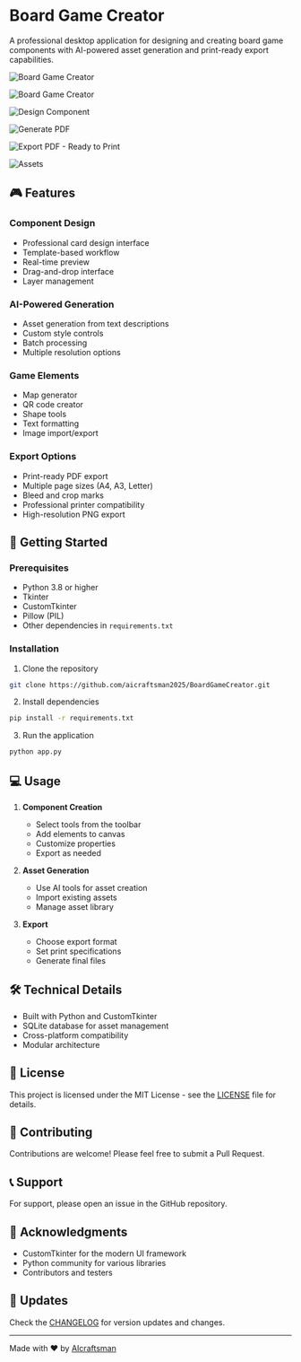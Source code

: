 # Board Game Creator

A professional desktop application for designing and creating board game components with AI-powered asset generation and print-ready export capabilities.

![Board Game Creator](/screenshots/screenshot01.png)

![Board Game Creator](/screenshots/screenshot02.png)

![Design Component](/screenshots/screenshot03.png)

![Generate PDF](/screenshots/screenshot04.png)  

![Export PDF - Ready to Print](/screenshots/screenshot05.png)  

![Assets](/screenshots/screenshot06.png)  
  

## 🎮 Features

### Component Design
- Professional card design interface
- Template-based workflow
- Real-time preview
- Drag-and-drop interface
- Layer management

### AI-Powered Generation
- Asset generation from text descriptions
- Custom style controls
- Batch processing
- Multiple resolution options

### Game Elements
- Map generator
- QR code creator
- Shape tools
- Text formatting
- Image import/export

### Export Options
- Print-ready PDF export
- Multiple page sizes (A4, A3, Letter)
- Bleed and crop marks
- Professional printer compatibility
- High-resolution PNG export

## 🚀 Getting Started

### Prerequisites
- Python 3.8 or higher
- Tkinter
- CustomTkinter
- Pillow (PIL)
- Other dependencies in `requirements.txt`

### Installation

1. Clone the repository
```bash
git clone https://github.com/aicraftsman2025/BoardGameCreator.git
```

2. Install dependencies
```bash
pip install -r requirements.txt
```

3. Run the application
```bash
python app.py
```

## 💻 Usage

1. **Component Creation**
   - Select tools from the toolbar
   - Add elements to canvas
   - Customize properties
   - Export as needed

2. **Asset Generation**
   - Use AI tools for asset creation
   - Import existing assets
   - Manage asset library

3. **Export**
   - Choose export format
   - Set print specifications
   - Generate final files

## 🛠 Technical Details

- Built with Python and CustomTkinter
- SQLite database for asset management
- Cross-platform compatibility
- Modular architecture

## 📝 License

This project is licensed under the MIT License - see the [LICENSE](LICENSE) file for details.

## 🤝 Contributing

Contributions are welcome! Please feel free to submit a Pull Request.

## 📞 Support

For support, please open an issue in the GitHub repository.

## 🙏 Acknowledgments

- CustomTkinter for the modern UI framework
- Python community for various libraries
- Contributors and testers

## 🔄 Updates

Check the [CHANGELOG](CHANGELOG.md) for version updates and changes.

---

Made with ❤️ by [AIcraftsman](https://github.com/aicraftsman2025)